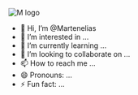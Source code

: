 ![M logo](https://github.com/Martenelias/Martenelias/assets/124877606/8b230955-4cf7-4488-b7ca-382986cd14d2)




- 👋 Hi, I’m @Martenelias
- 👀 I’m interested in ...
- 🌱 I’m currently learning ...
- 💞️ I’m looking to collaborate on ...
- 📫 How to reach me ...
- 😄 Pronouns: ...
- ⚡ Fun fact: ...

<!---
Martenelias/Martenelias is a ✨ special ✨ repository because its `README.md` (this file) appears on your GitHub profile.
You can click the Preview link to take a look at your changes.
--->
